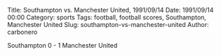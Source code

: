 Title: Southampton vs. Manchester United, 1991/09/14
Date: 1991/09/14 00:00
Category: sports
Tags: football, football scores, Southampton, Manchester United
Slug: southampton-vs-manchester-united
Author: carbonero


Southampton 0 - 1 Manchester United
